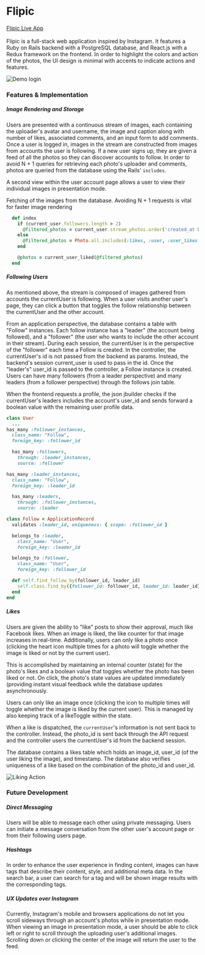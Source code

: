 # Flipic
[Flipic Live App](https://flipic.herokuapp.com/ "Flipic Live")<br /><br />
Flipic is a full-stack web application inspired by Instagram. It features a Ruby on Rails backend with a PostgreSQL database, and React.js with a Redux framework on the frontend. In order to highlight the colors and action of the photos, the UI design is minimal with accents to indicate actions and features.

![Demo login](http://res.cloudinary.com/calb3ars/image/upload/c_scale,w_600/v1490385294/Screen_Shot_2017-03-24_at_12.54.30_PM_oapdik.png)

### Features & Implementation
##### Image Rendering and Storage
Users are presented with a continuous stream of images, each containing the uploader's avatar and username, the image and caption along with number of likes, associated comments, and an input form to add comments. Once a user is logged in, images in the stream are constructed from images from accounts the user is following. If a new user signs up, they are given a feed of all the photos so they can discover accounts to follow. In order to avoid N + 1 queries for retrieving each photo's uploader and comments, photos are queried from the database using the Rails' `includes`.

A second view within the user account page allows a user to view their individual images in presentation mode.


Fetching of the images from the database.
Avoiding N + 1 requests is vital for faster image rendering
```Ruby
  def index
    if (current_user.followers.length > 2)
      @filtered_photos = current_user.stream_photos.order('created_at DESC').includes(:likes, :user, :user_likes, comments: [:author])
    else
      @filtered_photos = Photo.all.includes(:likes, :user, :user_likes, comments: [:author])
    end

    @photos = current_user_liked(@filtered_photos)
  end
```

##### Following Users
As mentioned above, the stream is composed of images gathered from accounts the currentUser is following. When a user visits another user's page, they can click a button that toggles the follow relationship between the currentUser and the other account.

From an application perspective, the database contains a table with "Follow" instances. Each follow instance has a "leader" (the account being followed), and a "follower" (the user who wants to include the other account in their stream). During each session, the currentUser is in the perspective of the "follower" each time a Follow is created. In the controller, the currentUser's id is not passed from the backend as params. Instead, the backend's session current_user is used to pass in the id. Once the "leader's" user_id is passed to the controller, a Follow instance is created. Users can have many followers (from a leader perspective) and many leaders (from a follower perspective) through the follows join table.

When the frontend requests a profile, the json jbuilder checks if the currentUser's leaders includes the account's user_id and sends forward a boolean value with the remaining user profile data.

```Ruby
class User
  ...
has_many :follower_instances,
  class_name: "Follow",
  foreign_key: :follower_id

  has_many :followers,
    through: :leader_instances,
    source: :follower

has_many :leader_instances,
  class_name: "Follow",
  foreign_key: :leader_id

  has_many :leaders,
    through: :follower_instances,
    source: :leader
```



```Ruby
class Follow < ApplicationRecord
  validates :leader_id, uniqueness: { scope: :follower_id }

  belongs_to :leader,
    class_name: "User",
    foreign_key: :leader_id

  belongs_to :follower,
    class_name: "User",
    foreign_key: :follower_id

  def self.find_follow_by(follower_id, leader_id)
    self.class.find_by({follower_id: follower_id, leader_id: leader_id})
  end
end
```

##### Likes
Users are given the ability to "like" posts to show their approval, much like Facebook likes. When an image is liked, the like counter for that image increases in real-time. Additionally, users can only like a photo once (clicking the heart icon multiple times for a photo will toggle whether the image is liked or not by the current user).

This is accomplished by maintaining an internal counter (state) for the photo's likes and a boolean value that toggles whether the photo has been liked or not. On click, the photo's state values are updated immediately (providing instant visual feedback while the database updates asynchronously.

Users can only like an image once (clicking the icon to multiple times will toggle whether the image is liked by the current user). This is managed by also keeping track of a likeToggle within the state.

When a like is dispatched, the `currentUser`'s information is not sent back to the controller. Instead, the photo_id is sent back through the API request and the controller users the currentUser's id from the backend session.

The database contains a likes table which holds an image_id, user_id (of the user liking the image), and timestamp. The database also verifies uniqueness of a like based on the combination of the photo_id and user_id.

![Liking Action](http://res.cloudinary.com/calb3ars/image/upload/v1490386107/output_1pl56H_vy0mzk.gif)


### Future Development

##### Direct Messaging
Users will be able to message each other using private messaging. Users can initiate a message conversation from the other user's account page or from their following users page.

##### Hashtags
In order to enhance the user experience in finding content, images can have tags that describe their content, style, and additional meta data. In the search bar, a user can search for a tag and will be shown image results with the corresponding tags.

##### UX Updates over Instagram
Currently, Instagram's mobile and browsers applications do not let you scroll sideways through an account's photos while in presentation mode. When viewing an image in presentation mode, a user should be able to click left or right to scroll through the uploading user's additional images. Scrolling down or clicking the center of the image will return the user to the feed.
